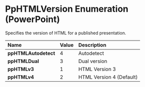 
# PpHTMLVersion Enumeration (PowerPoint)

Specifies the version of HTML for a published presentation.



|**Name**|**Value**|**Description**|
|:-----|:-----|:-----|
| **ppHTMLAutodetect**|4|Autodetect|
| **ppHTMLDual**|3|Dual version|
| **ppHTMLv3**|1|HTML Version 3|
| **ppHTMLv4**|2|HTML Version 4 (Default)|

